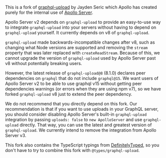 This is a fork of [graphql-upload](https://github.com/jaydenseric/graphql-upload) by Jayden Seric which Apollo has created purely for the internal use of [Apollo Server](https://github.com/apollographql/apollo-server).

Apollo Server v2 depends on `graphql-upload` to provide an easy-to-use way to integrate `graphql-upload` into your servers without having to depend on `graphql-upload` yourself. It currently depends on v8 of `graphql-upload`.

`graphql-upload` made backwards-incompatible changes after v8, such as changing what Node versions are supported and removing the `stream` property that was later replaced with `createReadStream`. Because of this, we cannot upgrade the version of `graphql-upload` used by Apollo Server past v8 without potentially breaking users.

However, the latest release of `graphql-upload@8` (8.1.0) declares peer dependencies on `graphql` that do not include `graphql@15`. We want users of Apollo Server v2 to be able to use graphql v15 without getting peer dependencies warnings (or errors when they are using npm v7), so we have forked `graphql-upload` v8 just to extend the peer dependency.

We do not recommend that you directly depend on this fork. Our recommendation is that if you want to use uploads in your GraphQL server, you should consider disabling Apollo Server's built-in `graphql-upload` integration by passing `uploads: false` to `new ApolloServer` and use `graphql-upload` directly. That way, you can use the latest and greatest version of `graphql-upload`. We currently intend to remove the integration from Apollo Server v3.

This fork also contains the TypeScript typings from [DefinitelyTyped](https://github.com/DefinitelyTyped/DefinitelyTyped/tree/master/types/graphql-upload), so you don't have to try to combine this fork with `@types/graphql-upload`.
